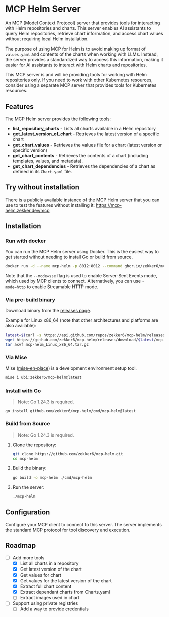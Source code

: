 # MCP Helm Server

An MCP (Model Context Protocol) server that provides tools for interacting with Helm repositories and charts. This
server enables AI assistants to query Helm repositories, retrieve chart information, and access chart values without
requiring local Helm installation.

The purpose of using MCP for Helm is to avoid making up format of `values.yaml` and contents of the charts when working
with LLMs. 
Instead, the server provides a standardized way to access this information, making it easier for AI assistants to
interact with Helm charts and repositories.

This MCP server is and will be providing tools for working with Helm repositories only. If you need to work with other
Kubernetes resources, consider using a separate MCP server that provides tools for Kubernetes resources.

## Features

The MCP Helm server provides the following tools:

- **list_repository_charts** - Lists all charts available in a Helm repository
- **get_latest_version_of_chart** - Retrieves the latest version of a specific chart
- **get_chart_values** - Retrieves the values file for a chart (latest version or specific version)
- **get_chart_contents** - Retrieves the contents of a chart (including templates, values, and metadata).
- **get_chart_dependencies** - Retrieves the dependencies of a chart as defined in its `Chart.yaml` file.

## Try without installation

There is a publicly available instance of the MCP Helm server that you can use to test the features without installing
it: https://mcp-helm.zekker.dev/mcp

## Installation

### Run with docker

You can run the MCP Helm server using Docker. This is the easiest way to get started without needing to install Go or
build from source.

```bash
docker run -d --name mcp-helm -p 8012:8012 --command ghcr.io/zekker6/mcp-helm:v1.0.1 -mode=sse
```

Note that the `--mode=sse` flag is used to enable Server-Sent Events mode, which used by MCP clients to connect.
Alternatively, you can use `-mode=http` to enable Streamable HTTP mode.

### Via pre-build binary

Download binary from the [releases page](https://github.com/zekker6/mcp-helm/releases).

Example for Linux x86_64 (note that other architectures and platforms are also available):

```bash
latest=$(curl -s https://api.github.com/repos/zekker6/mcp-helm/releases/latest | grep 'tag_name' | cut -d\" -f4)
wget https://github.com/zekker6/mcp-helm/releases/download/$latest/mcp-helm_Linux_x86_64.tar.gz
tar axvf mcp-helm_Linux_x86_64.tar.gz
```

### Via Mise

Mise ([mise-en-place](https://mise.jdx.dev/)) is a development environment setup tool.

```bash
mise i ubi:zekker6/mcp-helm@latest
```

### Install with Go

> Note: Go 1.24.3 is required.

```bash
go install github.com/zekker6/mcp-helm/cmd/mcp-helm@latest
```

### Build from Source

> Note: Go 1.24.3 is required.

1. Clone the repository:
   ```bash
   git clone https://github.com/zekker6/mcp-helm.git
   cd mcp-helm
   ```

2. Build the binary:
   ```bash
   go build -o mcp-helm ./cmd/mcp-helm
   ```

3. Run the server:
   ```bash
   ./mcp-helm
   ```

## Configuration

Configure your MCP client to connect to this server. The server implements the standard MCP protocol for tool discovery
and execution.

## Roadmap

- [ ] Add more tools
    - [x] List all charts in a repository
    - [x] Get latest version of the chart
    - [x] Get values for chart
    - [x] Get values for the latest version of the chart
    - [x] Extract full chart content
    - [x] Extract dependant charts from Charts.yaml
    - [ ] Extract images used in chart
- [ ] Support using private registries
    - [ ] Add a way to provide credentials
